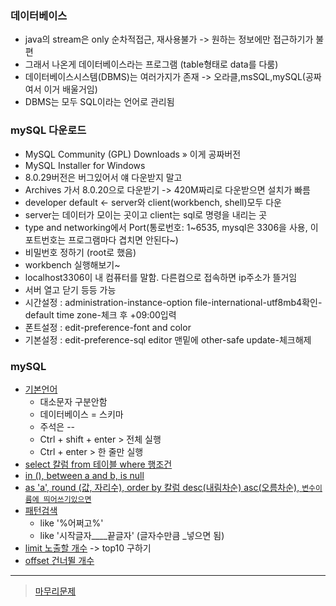 ### 데이터베이스
- java의 stream은 only 순차적접근, 재사용불가 -> 원하는 정보에만 접근하기가 불편
- 그래서 나온게 데이터베이스라는 프로그램 (table형태로 data를 다룸)
- 데이터베이스시스템(DBMS)는 여러가지가 존재 -> 오라클,msSQL,mySQL(공짜여서 이거 배울거임)
- DBMS는 모두 SQL이라는 언어로 관리됨

### mySQL 다운로드
- MySQL Community (GPL) Downloads » 이게 공짜버전
- MySQL Installer for Windows
- 8.0.29버전은 버그있어서 얘 다운받지 말고
- Archives 가서 8.0.20으로 다운받기 -> 420M짜리로 다운받으면 설치가 빠름
- developer default <- server와 client(workbench, shell)모두 다운
- server는 데이터가 모이는 곳이고 client는 sql로 명령을 내리는 곳 
- type and networking에서 Port(통로번호: 1~6535, mysql은 3306을 사용, 이 포트번호는 프로그램마다 겹치면 안된다~)
- 비밀번호 정하기 (root로 했음)
- workbench 실행해보기~
- localhost3306이 내 컴퓨터를 말함. 다른컴으로 접속하면 ip주소가 뜰거임
- 서버 열고 닫기 등등 가능
- 시간설정 : administration-instance-option file-international-utf8mb4확인-default time zone-체크 후 +09:00입력
- 폰트설정 : edit-preference-font and color
- 기본설정 : edit-preference-sql editor 맨밑에 other-safe update-체크해제

### mySQL
- [기본언어](../src/220712_01.sql)
  - 대소문자 구분안함
  - 데이터베이스 = 스키마
  - 주석은 --  
  - Ctrl + shift + enter > 전체 실행
  - Ctrl + enter > 한 줄만 실행
- [select 칼럼 from 테이블 where 행조건](../src/220712_02.sql)
- [in (), between a and b, is null](../src/220712_03.sql)
- [as 'a',  round (값, 자리수), order by 칼럼 desc(내림차순) asc(오름차순), `변수이름에 띄어쓰기있으면`](../src/220712_04.sql)
- [패턴검색](../src/220712_05.sql)
  - like '%어쩌고%'
  - like '시작글자____끝글자' (글자수만큼 _넣으면 됨)
- [limit 노출할 개수](../src/220712_06.sql) -> top10 구하기
- [offset 건너뛸 개수](../src/220712_07.sql)
----
> [마무리문제](../src/220712_08.sql) 